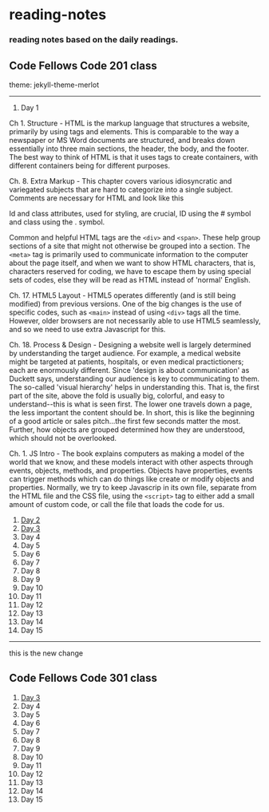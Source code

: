 # reading-notes
### reading notes based on the daily readings.  
 

## Code Fellows Code 201 class  
theme: jekyll-theme-merlot  

---

1. Day 1

Ch 1. Structure - HTML is the markup language that structures a website, primarily by using tags and elements. This is comparable to the way a newspaper or MS Word documents are structured, and breaks down essentially into three main sections, the header, the body, and the footer. The best way to think of HTML is that it uses tags to create containers, with different containers being for different purposes. 

Ch. 8. Extra Markup - This chapter covers various idiosyncratic and variegated subjects that are hard to categorize into a single subject. Comments are necessary for HTML and look like this <!-- Comment -->

Id and class attributes, used for styling, are crucial, ID using the # symbol and class using the . symbol.

Common and helpful HTML tags are the `<div>` and `<span>`. These help group sections of a site that might not otherwise be grouped into a section. The `<meta>` tag is primarily used to communicate information to the computer about the page itself, and when we want to show HTML characters, that is, characters reserved for coding, we have to escape them by using special sets of codes, else they will be read as HTML instead of 'normal' English.

Ch. 17. HTML5 Layout - HTML5 operates differently (and is still being modified) from previous versions. One of the big changes is the use of specific codes, such as `<main>` instead of using `<div>` tags all the time. However, older browsers are not necessarily able to use HTML5 seamlessly, and so we need to use extra Javascript for this. 

Ch. 18. Process & Design - Designing a website well is largely determined by understanding the target audience. For example, a medical website might be targeted at patients, hospitals, or even medical practictioners; each are enormously different. Since 'design is about communication' as Duckett says, understanding our audience is key to communicating to them. The so-called 'visual hierarchy' helps in understanding this. That is, the first part of the site, above the fold is usually big, colorful, and easy to understand--this is what is seen first. The lower one travels down a page, the less important the content should be. In short, this is like the beginning of a good article or sales pitch...the first few seconds matter the most. Further, how objects are grouped determined how they are understood, which should not be overlooked.

Ch. 1. JS Intro - The book explains computers as making a model of the world that we know, and these models interact with other aspects through events, objects, methods, and properties. Objects have properties, events can trigger methods which can do things like create or modify objects and properties. Normally, we try to keep Javascrip in its own file, separate from the HTML file and the CSS file, using the `<script>` tag to either add a small amount of custom code, or call the file that loads the code for us. 

1. [Day 2](https://www.google.com "Google's Homepage")
1. [Day 3](https://bobmcphe.github.io/reading-notes/class-03)
1. Day 4 
1. Day 5 
1. Day 6
1. Day 7 
1. Day 8 
1. Day 9 
1. Day 10 
1. Day 11 
1. Day 12 
1. Day 13 
1. Day 14 
1. Day 15
---
this is the new change


## Code Fellows Code 301 class  

1. [Day 3](https://bobmcphe.github.io/reading-notes/class-03)
1. Day 4 
1. Day 5 
1. Day 6
1. Day 7 
1. Day 8 
1. Day 9 
1. Day 10 
1. Day 11 
1. Day 12 
1. Day 13 
1. Day 14 
1. Day 15